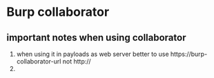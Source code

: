 # Burp collaborator

## important notes when using collaborator 
1. when using it in payloads as web server better to use https://burp-collaborator-url not http://
2. 
